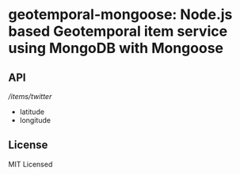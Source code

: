 # geotemporal-mongoose: Node.js based Geotemporal item service using MongoDB with Mongoose

## API

*/items/twitter*
* latitude
* longitude

## License

MIT Licensed
